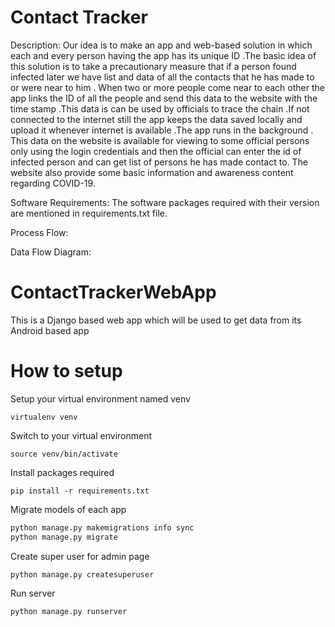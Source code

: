 # Contact Tracker

Description:
Our idea is to make an app and web-based solution in which each and every person having the app has its unique ID .The basic idea of this solution is to take a precautionary measure that if a person found infected later we have list and data of all the contacts that he has made to or were near to him . When two or more people come near to each other the app links the ID of all the people and send this data to the website with the time stamp .This data is can be used by officials to trace the chain .If not connected to the internet still the app keeps the data saved locally and upload it whenever internet is available .The app runs in the background . This data on the website is available for viewing to some official persons only using the login credentials and then the official can enter the id of infected person and can get list of persons he has made contact to.
The website also provide some basic information and awareness content regarding COVID-19.

Software Requirements:
The software packages required with their version are mentioned in requirements.txt file.

Process Flow:

Data Flow Diagram:











# ContactTrackerWebApp

This is a Django based web app which will be used to get data from its Android based app

# How to setup

Setup your virtual environment named venv

`virtualenv venv`

Switch to your virtual environment

`source venv/bin/activate`

Install packages required

`pip install -r requirements.txt`

Migrate models of each app

```python
python manage.py makemigrations info sync
python manage.py migrate
```

Create super user for admin page

`python manage.py createsuperuser`

Run server

`python manage.py runserver`
